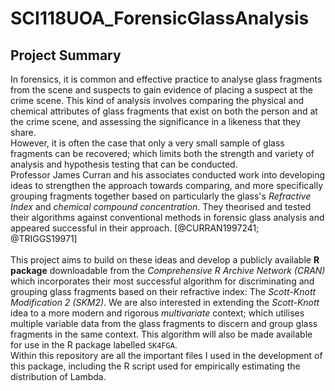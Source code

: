 # SCI118UOA_ForensicGlassAnalysis

## Project Summary

In forensics, it is common and effective practice to analyse glass fragments from the scene and suspects to gain evidence of placing a suspect at the crime scene. 
This kind of analysis involves comparing the physical and chemical attributes of glass fragments that exist on both the person and at the crime scene, 
and assessing the significance in a likeness that they share. \
However, it is often the case that only a very small sample of glass fragments can be recovered; which limits both the strength and variety of analysis and hypothesis 
testing that can be conducted. \
Professor James Curran and his associates conducted work into developing ideas to strengthen the approach towards comparing, and more specifically grouping fragments 
together based on particularly the glass's *Refractive Index* and *chemical compound concentration*. They theorised and tested their algorithms against conventional methods in forensic glass analysis and appeared successful in their approach. [@CURRAN1997241; @TRIGGS19971]\
\
This project aims to build on these ideas and develop a publicly available **R package** downloadable from the *Comprehensive R Archive Network (CRAN)* which 
incorporates their most successful algorithm for discriminating and grouping glass fragments based on their refractive index: The *Scott-Knott Modification 2 (SKM2)*. 
We are also interested in extending the *Scott-Knott* idea to a more modern and rigorous *multivariate* context; which utilises multiple variable data from the glass 
fragments to discern and group glass fragments in the same context. This algorithm will also be made available for use in the R package labelled `SK4FGA`. 
\
Within this repository are all the important files I used in the development of this package, including the R script used for empirically estimating the distribution of 
Lambda.

